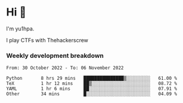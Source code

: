 # Hi 👋

I'm yu1hpa.

I play CTFs with Thehackerscrew

### Weekly development breakdown

<!--START_SECTION:waka-->

```text
From: 30 October 2022 - To: 06 November 2022

Python       8 hrs 29 mins   ███████████████▒░░░░░░░░░   61.00 %
TeX          1 hr 12 mins    ██▒░░░░░░░░░░░░░░░░░░░░░░   08.72 %
YAML         1 hr 6 mins     ██░░░░░░░░░░░░░░░░░░░░░░░   07.91 %
Other        34 mins         █░░░░░░░░░░░░░░░░░░░░░░░░   04.09 %
```

<!--END_SECTION:waka-->

